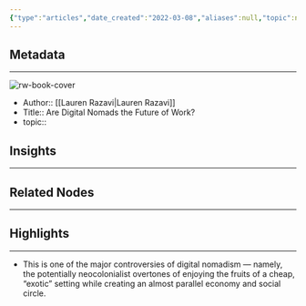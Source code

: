 ```yaml
---
{"type":"articles","date_created":"2022-03-08","aliases":null,"topic":null,"url":"https://medium.com/p/fc7e92e58194","layout":null,"banner":null,"dg-publish":true,"tags":null,"permalink":"/300-biblio/200-articles/are-digital-nomads-the-future-of-work/","dgPassFrontmatter":true,"created":"2023-10-20T12:44:16.000-05:00","updated":"2023-10-20T12:44:16.000-05:00"}
---
```


## Metadata
---
![rw-book-cover](https://readwise-assets.s3.amazonaws.com/static/images/article3.5c705a01b476.png)
- Author:: [[Lauren Razavi\|Lauren Razavi]]
- Title:: Are Digital Nomads the Future of Work?
- topic::  



## Insights
---
## Related Nodes
---

## Highlights 
---
- This is one of the major controversies of digital nomadism — namely, the potentially neocolonialist overtones of enjoying the fruits of a cheap, “exotic” setting while creating an almost parallel economy and social circle.
